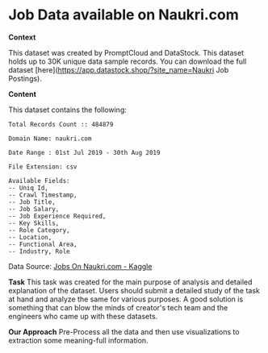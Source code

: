 # Job Data available on Naukri.com
**Context**

This dataset was created by PromptCloud and DataStock. This dataset holds up to 30K unique data sample records. You can download the full dataset [here](https://app.datastock.shop/?site_name=Naukri Job Postings).

**Content**

This dataset contains the following:

    Total Records Count :: 484879 

    Domain Name: naukri.com 

    Date Range : 01st Jul 2019 - 30th Aug 2019  

    File Extension: csv

    Available Fields:
    -- Uniq Id,
    -- Crawl Timestamp,
    -- Job Title,
    -- Job Salary,
    -- Job Experience Required,
    -- Key Skills,
    -- Role Category,
    -- Location,
    -- Functional Area,
    -- Industry, Role 


Data Source: [Jobs On Naukri.com - Kaggle](https://www.kaggle.com/promptcloud/jobs-on-naukricom)

**Task**
This task was created for the main purpose of analysis and detailed explanation of the dataset. Users should submit a detailed study of the task at hand and analyze the same for various purposes. A good solution is something that can blow the minds of creator's tech team and the engineers who came up with these datasets.

**Our Approach**
Pre-Process all the data and then use visualizations to extraction some meaning-full information.
